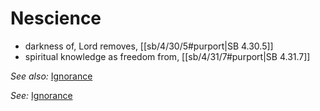 # Nescience

* darkness of, Lord removes, [[sb/4/30/5#purport|SB 4.30.5]]
* spiritual knowledge as freedom from, [[sb/4/31/7#purport|SB 4.31.7]]

*See also:* [Ignorance](entries/ignorance.md)

*See:* [Ignorance](entries/ignorance.md)
